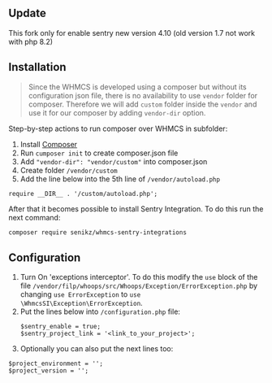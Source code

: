 ## Update
This fork only for enable sentry new version 4.10 (old version 1.7 not work with php 8.2)
## Installation

> Since the WHMCS is developed using a composer but without its configuration json file,
> there is no availability to use `vendor` folder for composer. Therefore we will add `custom` folder
> inside the `vendor` and use it for our composer by adding `vendor-dir` option.


Step-by-step actions to run composer over WHMCS in subfolder:
1. Install [Composer](https://getcomposer.org/)
2. Run `cumposer init` to create composer.json file
3. Add `"vendor-dir": "vendor/custom"` into composer.json
4. Create folder `/vendor/custom`
5. Add the line below into the 5th line of `/vendor/autoload.php`
```
require __DIR__ . '/custom/autoload.php';
```

After that it becomes possible to install Sentry Integration. To do this run the next command:

```sh
composer require senikz/whmcs-sentry-integrations
```

## Configuration

1. Turn On 'exceptions interceptor'. To do this modify the `use` block of the file `/vendor/filp/whoops/src/Whoops/Exception/ErrorException.php` by changing `use ErrorException` to `use \WhmcsSI\Exception\ErrorException`.
2. Put the lines below into `/configuration.php` file:
	```
	$sentry_enable = true;
	$sentry_project_link = '<link_to_your_project>';
	```
3. Optionally you can also put the next lines too:
```
$project_environment = '';
$project_version = '';
```
